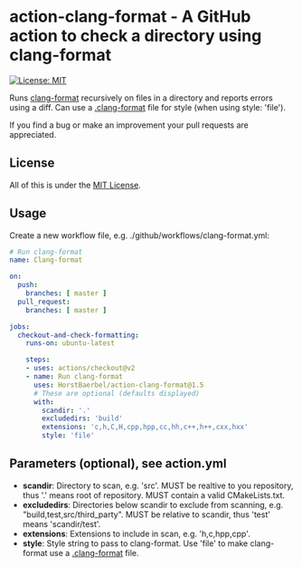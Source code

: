 # action-clang-format - A GitHub action to check a directory using clang-format

[![License: MIT](https://img.shields.io/badge/License-MIT-yellow.svg)](https://opensource.org/licenses/MIT)

Runs [clang-format](https://clang.llvm.org/docs/ClangFormat.html) recursively on files in a directory and reports errors using a diff. Can use a [.clang-format](https://clang.llvm.org/docs/ClangFormatStyleOptions.html) file for style (when using style: 'file').

If you find a bug or make an improvement your pull requests are appreciated.

## License

All of this is under the [MIT License](LICENSE).

## Usage

Create a new workflow file, e.g. ./github/workflows/clang-format.yml:

```yaml
# Run clang-format
name: Clang-format

on:
  push:
    branches: [ master ]
  pull_request:
    branches: [ master ]

jobs:
  checkout-and-check-formatting:
    runs-on: ubuntu-latest

    steps:
    - uses: actions/checkout@v2
    - name: Run clang-format
      uses: HorstBaerbel/action-clang-format@1.5
      # These are optional (defaults displayed)
      with:
        scandir: '.'
        excludedirs: 'build'
        extensions: 'c,h,C,H,cpp,hpp,cc,hh,c++,h++,cxx,hxx'
        style: 'file'
```

## Parameters (optional), see action.yml

* **scandir**: Directory to scan, e.g. 'src'. MUST be realtive to you repository, thus '.' means root of repository. MUST contain a valid CMakeLists.txt.
* **excludedirs**: Directories below scandir to exclude from scanning, e.g. "build,test,src/third_party". MUST be relative to scandir, thus 'test' means 'scandir/test'.
* **extensions**: Extensions to include in scan, e.g. 'h,c,hpp,cpp'.
* **style**: Style string to pass to clang-format. Use 'file' to make clang-format use a [.clang-format](https://clang.llvm.org/docs/ClangFormatStyleOptions.html) file.
